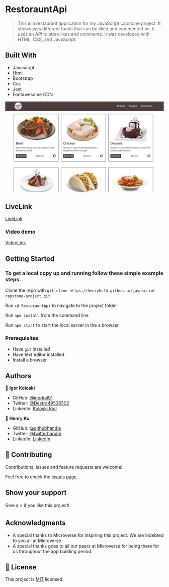 # RestorauntApi

> This is a restaurant application for my JavaScript capstone project. It showcases different foods that can be liked and commented on. It uses an API to store likes and comments. It was developed with HTML, CSS, and JavaScript.

## Built With

- Javascript
- Html
- Bootstrap
- Css
- Jest
- Fontawesome CDN

![screenshot](./src/assets/app_screenshot.png)
## LiveLink
[LiveLink](https://henrykc24.github.io/javascript-capstone-project/dist/)

### Video demo
[VideoLink](https://drive.google.com/file/d/1ybLtxSC8SSCKpcN_FPnQ1OX328fvCrCK/view?usp=sharing)


## Getting Started


### To get a local copy up and running follow these simple example steps.

Clone the repo with `git clone https://henrykc24.github.io/javascript-capstone-project.git`

Run `cd RestorauntApi` to navigate to the project folder

Run `npm install` from the command line

Run `npm start` to start the local server in the a browser

### Prerequisites

- Have `git` installed
- Have text editor installed
- Install a browser

## Authors

👤 **Igor Koloski**  

- GitHub: [@igorkol91](https://github.com/igorkol91)
- Twitter: [@Destro49536502](https://twitter.com/Destro49536502)
- LinkedIn: [Koloski Igor](https://www.linkedin.com/in/igor-koloski-a754aa208/)


👤 **Henry Kc**

- GitHub: [@githubhandle](https://github.com/henrykc24)
- Twitter: [@twitterhandle](https://twitter.com/henrykc24)
- LinkedIn: [LinkedIn](https://linkedin.com/in/henry-kc)

## 🤝 Contributing

Contributions, issues and feature requests are welcome!

Feel free to check the [issues page](https://henrykc24.github.io/javascript-capstone-project/issues).

## Show your support

Give a ⭐️ if you like this project!

## Acknowledgments
- A special thanks to Microverse for inspiring this project. We are indebted to you all at Microverse
- A special thanks goes to all our peers at Microverse for being there for us throughout the app building period.

## 📝 License

This project is [MIT](./LICENSE) licensed.
